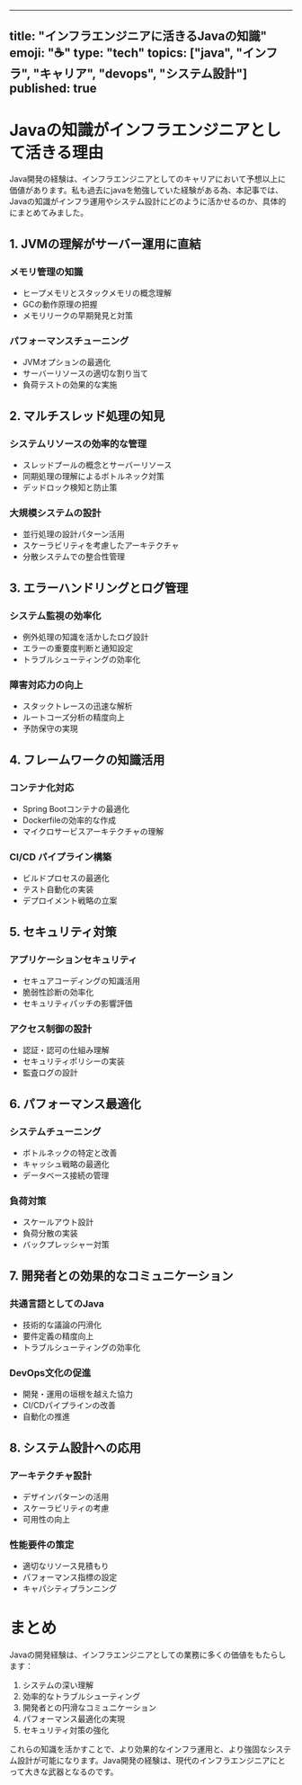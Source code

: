 
---
title: "インフラエンジニアに活きるJavaの知識"
emoji: "☕"
type: "tech"
topics: ["java", "インフラ", "キャリア", "devops", "システム設計"]
published: true
---

# Javaの知識がインフラエンジニアとして活きる理由

Java開発の経験は、インフラエンジニアとしてのキャリアにおいて予想以上に価値があります。私も過去にjavaを勉強していた経験がある為、本記事では、Javaの知識がインフラ運用やシステム設計にどのように活かせるのか、具体的にまとめてみました。

## 1. JVMの理解がサーバー運用に直結

### メモリ管理の知識
- ヒープメモリとスタックメモリの概念理解
- GCの動作原理の把握
- メモリリークの早期発見と対策

### パフォーマンスチューニング
- JVMオプションの最適化
- サーバーリソースの適切な割り当て
- 負荷テストの効果的な実施

## 2. マルチスレッド処理の知見

### システムリソースの効率的な管理
- スレッドプールの概念とサーバーリソース
- 同期処理の理解によるボトルネック対策
- デッドロック検知と防止策

### 大規模システムの設計
- 並行処理の設計パターン活用
- スケーラビリティを考慮したアーキテクチャ
- 分散システムでの整合性管理

## 3. エラーハンドリングとログ管理

### システム監視の効率化
- 例外処理の知識を活かしたログ設計
- エラーの重要度判断と通知設定
- トラブルシューティングの効率化

### 障害対応力の向上
- スタックトレースの迅速な解析
- ルートコーズ分析の精度向上
- 予防保守の実現

## 4. フレームワークの知識活用

### コンテナ化対応
- Spring Bootコンテナの最適化
- Dockerfileの効率的な作成
- マイクロサービスアーキテクチャの理解

### CI/CD パイプライン構築
- ビルドプロセスの最適化
- テスト自動化の実装
- デプロイメント戦略の立案

## 5. セキュリティ対策

### アプリケーションセキュリティ
- セキュアコーディングの知識活用
- 脆弱性診断の効率化
- セキュリティパッチの影響評価

### アクセス制御の設計
- 認証・認可の仕組み理解
- セキュリティポリシーの実装
- 監査ログの設計

## 6. パフォーマンス最適化

### システムチューニング
- ボトルネックの特定と改善
- キャッシュ戦略の最適化
- データベース接続の管理

### 負荷対策
- スケールアウト設計
- 負荷分散の実装
- バックプレッシャー対策

## 7. 開発者との効果的なコミュニケーション

### 共通言語としてのJava
- 技術的な議論の円滑化
- 要件定義の精度向上
- トラブルシューティングの効率化

### DevOps文化の促進
- 開発・運用の垣根を越えた協力
- CI/CDパイプラインの改善
- 自動化の推進

## 8. システム設計への応用

### アーキテクチャ設計
- デザインパターンの活用
- スケーラビリティの考慮
- 可用性の向上

### 性能要件の策定
- 適切なリソース見積もり
- パフォーマンス指標の設定
- キャパシティプランニング

# まとめ

Javaの開発経験は、インフラエンジニアとしての業務に多くの価値をもたらします：

1. システムの深い理解
2. 効率的なトラブルシューティング
3. 開発者との円滑なコミュニケーション
4. パフォーマンス最適化の実現
5. セキュリティ対策の強化

これらの知識を活かすことで、より効果的なインフラ運用と、より強固なシステム設計が可能になります。Java開発の経験は、現代のインフラエンジニアにとって大きな武器となるのです。 
